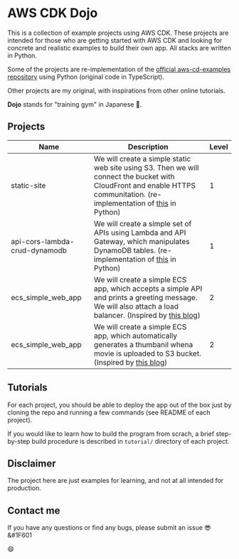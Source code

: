# AWS CDK Dojo

This is a collection of example projects using AWS CDK. These projects are intended for those who are getting started with AWS CDK and looking for concrete and realistic examples to build their own app. All stacks are written in Python.

Some of the projects are re-implementation of the [official aws-cd-examples repository](https://github.com/aws-samples/aws-cdk-examples) using Python (original code in TypeScript).

Other projects are my original, with inspirations from other online tutorials.

**Dojo** stands for "training gym" in Japanese 👊.

## Projects

| Name      | Description | Level |
| ----------- | ----------- | ----- |
| static-site | We will create a simple static web site using S3. Then we will connect the bucket with CloudFront and enable HTTPS communitation. (re-implementation of [this](https://github.com/aws-samples/aws-cdk-examples/tree/master/typescript/static-site) in Python)| 1 |
| api-cors-lambda-crud-dynamodb | We will create a simple set of APIs using Lambda and API Gateway, which manipulates DynamoDB tables. (re-implementation of [this](https://github.com/aws-samples/aws-cdk-examples/tree/master/typescript/api-cors-lambda-crud-dynamodb) in Python)| 1 |
| ecs_simple_web_app | We will create a simple ECS app, which accepts a simple API and prints a greeting message. We will also attach a load balancer. (Inspired by [this blog]( https://aws.amazon.com/blogs/compute/getting-started-with-the-aws-cloud-development-kit-for-amazon-ecs/)) | 2 |
| ecs_simple_web_app | We will create a simple ECS app, which automatically generates a thumbanil whena movie is uploaded to S3 bucket. (Inspired by [this blog](https://serverless.com/blog/serverless-application-for-long-running-process-fargate-lambda/))| 2 |

## Tutorials
For each project, you should be able to deploy the app out of the box just by cloning the repo and running a few commands (see README of each project).

If you would like to learn how to build the program from scrach, a brief step-by-step build procedure is described in `tutorial/` directory of each project.

## Disclaimer
The project here are just examples for learning, and not at all intended for production.

## Contact me
If you have any questions or find any bugs, please submit an issue 😎  &#1F601


:smile: